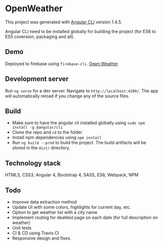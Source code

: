 # OpenWeather

This project was generated with [Angular CLI](https://github.com/angular/angular-cli) version 1.4.5.

Angular CLI need to be installed globally for building the project (for ES6 to ES5 coversion, packaging and all).

## Demo

Deployed to firebase using `firebase-cli`.
[Open Weather](https://open-weather-ea834.firebaseapp.com)

## Development server

Run `ng serve` for a dev server. Navigate to `http://localhost:4200/`. The app will automatically reload if you change any of the source files.

## Build

* Make sure to have the angular cli installed globally using `sudo npm install -g @angular/cli`
* Clone the repo and `cd` to the folder
* Install npm dependencies using `npm install`
* Run `ng build --prod` to build the project. The build artifacts will be stored in the `dist/` directory.

## Technology stack

HTML5, CSS3, Angular 4, Bootstrap 4, SASS, ES6, Webpack, NPM

## Todo

* Improve data extraction method
* Update UI with some colors, highlights for current day, etc.
* Option to get weather list with a city name
* Implement routing for deatiled page on each date (for full description on weather)
* Unit tests
* CI & CD using Travis CI 
* Responsive design and fixes.
